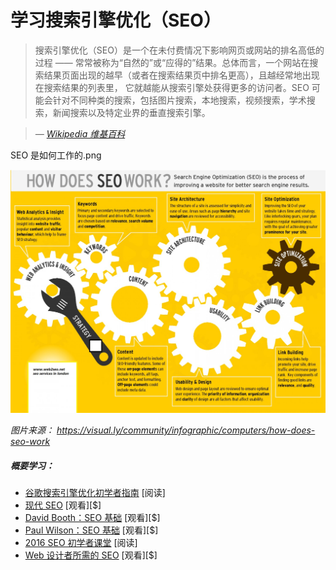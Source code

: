 # 学习搜索引擎优化（SEO）

> 搜索引擎优化（SEO）是一个在未付费情况下影响网页或网站的排名高低的过程 —— 常常被称为“自然的”或“应得的”结果。总体而言，一个网站在搜索结果页面出现的越早（或者在搜索结果页中排名更高），且越经常地出现在搜索结果的列表里， 它就越能从搜索引擎处获得更多的访问者。SEO 可能会针对不同种类的搜索，包括图片搜索，本地搜索，视频搜索，学术搜索，新闻搜索以及特定业界的垂直搜索引擎。

><cite>&#8212; [Wikipedia 维基百科](https://en.wikipedia.org/wiki/Search_engine_optimization)</cite>

SEO 是如何工作的.png

![](../images/how-does-seo-work.png "https://visual.ly/community/infographic/computers/how-does-seo-work")

<cite>图片来源： <a href="https://visual.ly/community/infographic/computers/how-does-seo-work">https://visual.ly/community/infographic/computers/how-does-seo-work</a></cite>

##### 概要学习：

* [谷歌搜索引擎优化初学者指南](http://static.googleusercontent.com/media/www.google.com/en//webmasters/docs/search-engine-optimization-starter-guide.pdf) [阅读]
* [现代 SEO](https://frontendmasters.com/workshops/modern-seo/) [观看][$]
* [David Booth：SEO 基础](http://www.lynda.com/Analytics-tutorials/SEO-Fundamentals/187858-2.html) [观看][$]
* [Paul Wilson：SEO 基础](http://www.pluralsight.com/courses/seo-fundamentals) [观看][$]
* [2016 SEO 初学者课堂](http://www.hobo-web.co.uk/seo-tutorial/) [阅读]
* [Web 设计者所需的 SEO](https://webdesign.tutsplus.com/courses/seo-for-web-designers) [观看][$]





















 






